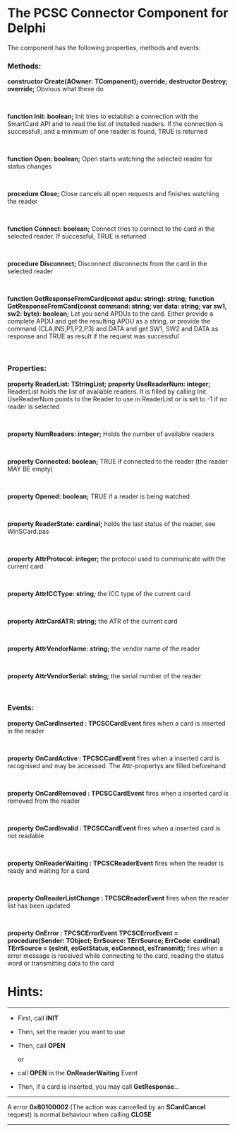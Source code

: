 The PCSC Connector Component for Delphi
=======================================

The component has the following properties, methods and events:


### Methods:

**constructor Create(AOwner: TComponent); override;**
**destructor  Destroy; override;**
Obvious what these do

&nbsp;

**function Init: boolean;**
Init tries to establish a connection with the SmartCard API and to read the
list of installed readers. If the connection is successfull, and a minimum
of one reader is found, TRUE is returned

&nbsp;

**function Open: boolean;**
Open starts watching the selected reader for status changes

&nbsp;

**procedure   Close;**
Close cancels all open requests and finishes watching the reader

&nbsp;

**function Connect: boolean;**
Connect tries to connect to the card in the selected reader.
If successful, TRUE is returned

&nbsp;

**procedure Disconnect;**
Disconnect disconnects from the card in the selected reader

&nbsp;

**function GetResponseFromCard(const apdu: string): string;**
**function GetResponseFromCard(const command: string; var data: string; var sw1, sw2: byte): boolean;**
Let you send APDUs to the card. Either provide a complete APDU and get the
resulting APDU as a string, or provide the command (CLA,INS,P1,P2,P3) and DATA and get
SW1, SW2 and DATA as response and TRUE as result if the request was successful

&nbsp;

### Properties:

**property ReaderList:   TStringList;**
**property UseReaderNum: integer;**
ReaderList holds the list of available readers. It is filled by calling Init.
UseReaderNum points to the Reader to use in ReaderList or is set to -1
if no reader is selected

&nbsp;

**property NumReaders:       integer;**
Holds the number of available readers

&nbsp;

**property Connected:        boolean;**
TRUE if connected to the reader (the reader MAY BE empty)

&nbsp;

**property Opened:           boolean;**
TRUE if a reader is being watched

&nbsp;

**property ReaderState:      cardinal;**
holds the last status of the reader, see WinSCard.pas

&nbsp;

**property AttrProtocol:     integer;**
the protocol used to communicate with the current card

&nbsp;

**property AttrICCType:      string;**
the ICC type of the current card

&nbsp;

**property AttrCardATR:      string;**
the ATR of the current card

&nbsp;

**property AttrVendorName:   string;**
the vendor name of the reader

&nbsp;

**property AttrVendorSerial: string;**
the serial number of the reader

&nbsp;


### Events:

**property OnCardInserted :     TPCSCCardEvent**
fires when a card is inserted in the reader

&nbsp;

**property OnCardActive :       TPCSCCardEvent**
fires when a inserted card is recognised and may be accessed.
The Attr-propertys are filled beforehand

&nbsp;

**property OnCardRemoved :      TPCSCCardEvent**
fires when a inserted card is removed from the reader

&nbsp;

**property OnCardInvalid :      TPCSCCardEvent**
fires when a inserted card is not readable

&nbsp;

**property OnReaderWaiting :    TPCSCReaderEvent**
fires when the reader is ready and waiting for a card

&nbsp;

**property OnReaderListChange : TPCSCReaderEvent**
fires when the reader list has been updated

&nbsp;

**property OnError :            TPCSCErrorEvent**
**TPCSCErrorEvent = procedure(Sender: TObject; ErrSource: TErrSource; ErrCode:   cardinal)**
**TErrSource      = (esInit, esGetStatus, esConnect, esTransmit);**
fires when a error message is received while connecting to the card,
reading the status word or transmitting data to the card



# Hints:
  --------------------------------------------------------

*  First, call **INIT**
*  Then, set the reader you want to use
*  Then, call **OPEN**

    or

 * call **OPEN** in the **OnReaderWaiting** Event
 * Then, if a card is inserted, you may call **GetResponse**...

  --------------------------------------------------------

  A error **0x80100002** (The action was cancelled by an **SCardCancel** request)
  is normal behaviour when calling **CLOSE**

  --------------------------------------------------------
 
